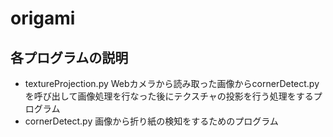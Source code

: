 # origami
## 各プログラムの説明
- textureProjection.py Webカメラから読み取った画像からcornerDetect.pyを呼び出して画像処理を行なった後にテクスチャの投影を行う処理をするプログラム
- cornerDetect.py 画像から折り紙の検知をするためのプログラム